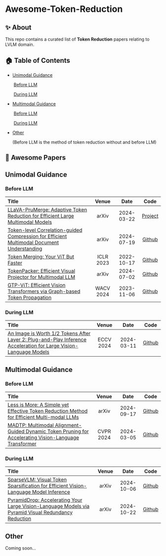 # Awesome-Token-Reduction










## ✨ About

This repo contains a curated list of **Token Reduction** papers relating to LVLM domain.

## 🏠 Table of Contents

- [Unimodal  Guidance](#section1)

  ​	[Before LLM](#section1_1)

  ​	[During LLM](#section1_2)

- [Multimodal Guidance](#section2)

  ​	[Before LLM](#section2_1)

  ​	[During LLM](#section2_2)

- [Other](#section3)

  

  (Before LLM is the method of token reduction without and before LLM)

## 📝 Awesome Papers

## Unimodal Guidance<a id='section1'></a>



### Before LLM<a id='section1_1'></a>

| Title                                                        |   Venue   |    Date    |                            Code                             |
| :----------------------------------------------------------- | :-------: | :--------: | :---------------------------------------------------------: |
| [LLaVA-PruMerge: Adaptive Token Reduction for Efficient Large Multimodal Models](https://arxiv.org/pdf/2403.15388) |   arXiv   | 2024-03-22 |        [Project](https://llava-prumerge.github.io/)         |
| [Token-level Correlation-guided Compression for Efficient Multimodal Document Understanding](https://arxiv.org/abs/2407.14439) |   arXiv   | 2024-07-19 | [Github](https://github.com/JiuTian-VL/TokenCorrCompressor) |
| [Token Merging: Your ViT But Faster](https://arxiv.org/abs/2210.09461) | ICLR 2023 | 2022-10-17 |     [Github](https://github.com/facebookresearch/ToMe)      |
| [TokenPacker: Efficient Visual Projector for Multimodal LLM](https://arxiv.org/abs/2407.02392) |   arXiv   | 2024-07-02 |    [Github](https://github.com/CircleRadon/TokenPacker)     |
| [GTP-ViT: Efficient Vision Transformers via Graph-based Token Propagation](https://arxiv.org/abs/2311.03035) | WACV 2024 | 2023-11-06 |        [Github](https://github.com/Ackesnal/GTP-ViT)        |

 

### During LLM<a id='section1_2'></a>

| Title                                                        |   Venue   |    Date    |                      Code                       |
| :----------------------------------------------------------- | :-------: | :--------: | :---------------------------------------------: |
| [An Image is Worth 1/2 Tokens After Layer 2: Plug-and-Play Inference Acceleration for Large Vision-Language Models](https://arxiv.org/abs/2403.06764) | ECCV 2024 | 2024-03-11 | [Github](https://github.com/pkunlp-icler/FastV) |



## Multimodal Guidance<a id='section2'></a>



### Before LLM<a id='section2_1'></a>

| Title                                                        |   Venue   |    Date    |                         Code                          |
| :----------------------------------------------------------- | :-------: | :--------: | :---------------------------------------------------: |
| [Less is More: A Simple yet Effective Token Reduction Method for Efficient Multi-modal LLMs](https://arxiv.org/abs/2409.10994) |   arXiv   | 2024-09-17 | [Github](https://github.com/FreedomIntelligence/TRIM) |
| [MADTP: Multimodal Alignment-Guided Dynamic Token Pruning for Accelerating Vision-Language Transformer](https://arxiv.org/abs/2403.02991) | CVPR 2024 | 2024-03-05 |     [Github](https://github.com/double125/MADTP)      |



### During LLM<a id='section2_2'></a>

| Title                                                        | Venue |    Date    |                        Code                         |
| :----------------------------------------------------------- | :---: | :--------: | :-------------------------------------------------: |
| [SparseVLM: Visual Token Sparsification for Efficient Vision-Language Model Inference](https://arxiv.org/abs/2410.04417) | arXiv | 2024-10-06 |   [Github](https://github.com/Gumpest/SparseVLMs)   |
| [PyramidDrop: Accelerating Your Large Vision-Language Models via Pyramid Visual Redundancy Reduction](https://arxiv.org/abs/2410.17247) | arXiv | 2024-10-22 | [Github](https://github.com/Cooperx521/PyramidDrop) |



## Other<a id='section3'></a>

Coming soon...
